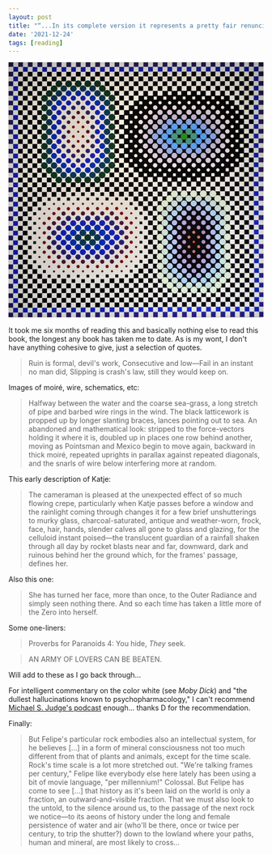 ```yaml
---
layout: post
title: "“...In its complete version it represents a pretty fair renunciation of the things of the world.”"
date: '2021-12-24'
tags: [reading]
---
```


![bliss](/assets/rainbow.png)

<p>It took me six months of reading this and basically nothing else to read this book, the longest any book has taken me to date. As is my wont, I don't have anything cohesive to give, just a selection of quotes.</p>

<blockquote>Ruin is formal, devil's work, Consecutive and low—Fail in an instant no man did, Slipping is crash's law, still they would keep on.</blockquote>

Images of moiré, wire, schematics, etc: 

<blockquote>Halfway between the water and the coarse sea-grass, a long stretch of pipe and barbed wire rings in the wind. The black latticework is propped up by longer slanting braces, lances pointing out to sea. An abandoned and mathematical look: stripped to the force-vectors holding it where it is, doubled up in places one row behind another, moving as Pointsman and Mexico begin to move again, backward in thick moiré, repeated uprights in parallax against repeated diagonals, and the snarls of wire below interfering more at random.</blockquote>

This early description of Katje:

<blockquote>The cameraman is pleased at the unexpected effect of so much flowing crepe, particularly when Katje passes before a window and the rainlight coming through changes it for a few brief unshutterings to murky glass, charcoal-saturated, antique and weather-worn, frock, face, hair, hands, slender calves all gone to glass and glazing, for the celluloid instant poised—the translucent guardian of a rainfall shaken through all day by rocket blasts near and far, downward, dark and ruinous behind her the ground which, for the frames' passage, defines her.</blockquote>

Also this one:

<blockquote>She has turned her face, more than once, to the Outer Radiance and simply seen nothing there. And so each time has taken a little more of the Zero into herself.</blockquote>

Some one-liners:

<blockquote>Proverbs for Paranoids 4: You hide, <em>They</em> seek.</blockquote>

<blockquote>AN ARMY OF LOVERS CAN BE BEATEN.</blockquote>

Will add to these as I go back through...

For intelligent commentary on the color white (see <em>Moby Dick</em>) and "the dullest hallucinations known to psychopharmacology," I can't recommend <a href="https://shoutengine.com/DeathIsJustAroundtheCorner/">Michael S. Judge's podcast</a> enough... thanks D for the recommendation. 

Finally:

<blockquote>But Felipe's particular rock embodies also an intellectual system, for he believes [...] in a form of mineral consciousness not too much different from that of plants and animals, except for the time scale. Rock's time scale is a lot more stretched out. "We're talking frames per century," Felipe like everybody else here lately has been using a bit of movie language, "per millennium!" Colossal. But Felipe has come to see [...] that history as it's been laid on the world is only a fraction, an outward-and-visible fraction. That we must also look to the untold, to the silence around us, to the passage of the next rock we notice—to its aeons of history under the long and female persistence of water and air (who'll be there, once or twice per century, to trip the shutter?) down to the lowland where your paths, human and mineral, are most likely to cross...</blockquote>